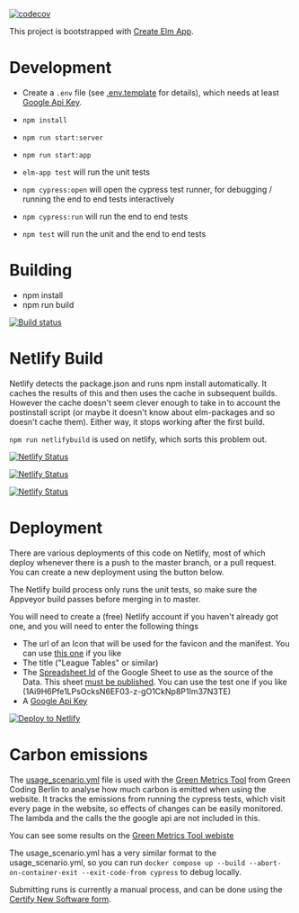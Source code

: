 [![codecov](https://codecov.io/gh/ceddlyburge/elm-league-tables-from-google-sheets/branch/master/graph/badge.svg)](https://codecov.io/gh/ceddlyburge/elm-league-tables-from-google-sheets)

This project is bootstrapped with [Create Elm App](https://github.com/halfzebra/create-elm-app).

# Development

- Create a `.env` file (see [.env.template](.env.template) for details), which needs at least [Google Api Key](https://developers.google.com/maps/documentation/javascript/get-api-key).

- `npm install`
- `npm run start:server`
- `npm run start:app`

- `elm-app test` will run the unit tests
- `npm cypress:open` will open the cypress test runner, for debugging / running the end to end tests interactively
- `npm cypress:run` will run the end to end tests
- `npm test` will run the unit and the end to end tests

# Building

- npm install
- npm run build

[![Build status](https://ci.appveyor.com/api/projects/status/2a2vfr5dau7rquob?svg=true)](https://ci.appveyor.com/project/ceddlyburge/elm-league-tables-from-google-sheets)

# Netlify Build

Netlify detects the package.json and runs npm install automatically. It caches the results of this and then uses the cache in subsequent builds. However the cache doesn't seem clever enough to take in to account the postinstall script (or maybe it doesn't know about elm-packages and so doesn't cache them). Either way, it stops working after the first build.

`npm run netlifybuild` is used on netlify, which sorts this problem out.

[![Netlify Status](https://api.netlify.com/api/v1/badges/ff3ad710-5201-40bb-b9ef-0dd077dd8f4a/deploy-status)](https://app.netlify.com/sites/se-polo-2018/deploys)

[![Netlify Status](https://api.netlify.com/api/v1/badges/a09c65ca-8139-4aa4-93f6-87da2ad62079/deploy-status)](https://app.netlify.com/sites/se-polo-2019/deploys)

[![Netlify Status](https://api.netlify.com/api/v1/badges/34b6a5a7-0314-4cea-9284-f46d213986c5/deploy-status)](https://app.netlify.com/sites/league-tables-development/deploys)

# Deployment

There are various deployments of this code on Netlify, most of which deploy whenever there is a push to the master branch, or a pull request. You can create a new deployment using the button below.

The Netlify build process only runs the unit tests, so make sure the Appveyor build passes before merging in to master.

You will need to create a (free) Netlify account if you haven't already got one, and you will need to enter the following things

- The url of an Icon that will be used for the favicon and the manifest. You can use [this one](https://raw.githubusercontent.com/ceddlyburge/CanoePoloLeagueOrganiser/master/CanoePoloLeagueOrganiserXamarin/Resources/drawable/canoe_polo_ball.png) if you like
- The title ("League Tables" or similar)
- The [Spreadsheet Id](https://developers.google.com/sheets/api/guides/concepts#spreadsheet_id) of the Google Sheet to use as the source of the Data. This sheet [must be published](https://support.google.com/docs/answer/183965). You can use the test one if you like (1Ai9H6Pfe1LPsOcksN6EF03-z-gO1CkNp8P1Im37N3TE)
- A [Google Api Key](https://developers.google.com/maps/documentation/javascript/get-api-key)

[![Deploy to Netlify](https://www.netlify.com/img/deploy/button.svg)](https://app.netlify.com/start/deploy?repository=https://github.com/ceddlyburge/elm-league-tables-from-google-sheets)

# Carbon emissions

The [usage_scenario.yml](./usage_scenario.yml) file is used with the [Green Metrics Tool](https://metrics.green-coding.berlin/index.html) from Green Coding Berlin to analyse how much carbon is emitted when using the website. It tracks the emissions from running the cypress tests, which visit every page in the website, so effects of changes can be easily monitored. The lambda and the calls the the google api are not included in this.

You can see some results on the [Green Metrics Tool webiste](https://metrics.green-coding.berlin/stats.html?id=ad7de4a7-9a63-4970-ac00-3bea04843d1b)

The usage_scenario.yml has a very similar format to the usage_scenario.yml, so you can run `docker compose up --build --abort-on-container-exit --exit-code-from cypress` to debug locally.

Submitting runs is currently a manual process, and can be done using the [Certify New Software form](https://metrics.green-coding.berlin/request.html).
